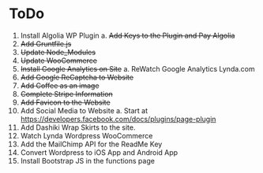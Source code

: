 # ToDo
1. Install Algolia WP Plugin
  a. <del>Add Keys to the Plugin and Pay Algolia</del>
2. <del>Add Gruntfile.js</del>
3. <del>Update Node_Modules</del>
4. <del>Update WooCommerce</del> 
5. <del>Install Google Analytics on Site</del>
  a. ReWatch Google Analytics Lynda.com
6. <del>Add Google ReCaptcha to Website</del>
7. <del>Add Coffee as an image</del>
8. <del>Complete Stripe Information</del>
9. <del>Add Favicon to the Website</del>
10. Add Social Media to Website
	a. Start at https://developers.facebook.com/docs/plugins/page-plugin
11. Add Dashiki Wrap Skirts to the site.
12. Watch Lynda Wordpress WooCommerce
13. Add the MailChimp API for the ReadMe Key
14. Convert Wordpress to iOS App and Android App
15. Install Bootstrap JS in the functions page
